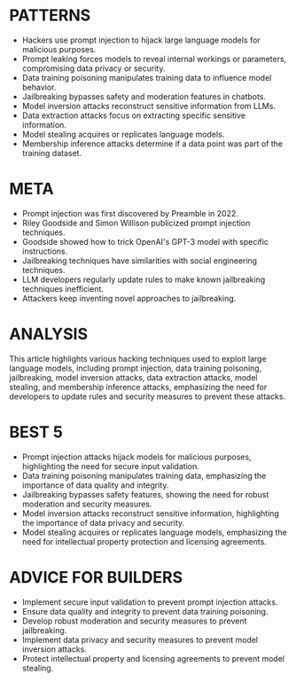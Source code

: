 # PATTERNS
* Hackers use prompt injection to hijack large language models for malicious purposes.
* Prompt leaking forces models to reveal internal workings or parameters, compromising data privacy or security.
* Data training poisoning manipulates training data to influence model behavior.
* Jailbreaking bypasses safety and moderation features in chatbots.
* Model inversion attacks reconstruct sensitive information from LLMs.
* Data extraction attacks focus on extracting specific sensitive information.
* Model stealing acquires or replicates language models.
* Membership inference attacks determine if a data point was part of the training dataset.

# META
* Prompt injection was first discovered by Preamble in 2022.
* Riley Goodside and Simon Willison publicized prompt injection techniques.
* Goodside showed how to trick OpenAI's GPT-3 model with specific instructions.
* Jailbreaking techniques have similarities with social engineering techniques.
* LLM developers regularly update rules to make known jailbreaking techniques inefficient.
* Attackers keep inventing novel approaches to jailbreaking.

# ANALYSIS
This article highlights various hacking techniques used to exploit large language models, including prompt injection, data training poisoning, jailbreaking, model inversion attacks, data extraction attacks, model stealing, and membership inference attacks, emphasizing the need for developers to update rules and security measures to prevent these attacks.

# BEST 5
* Prompt injection attacks hijack models for malicious purposes, highlighting the need for secure input validation.
* Data training poisoning manipulates training data, emphasizing the importance of data quality and integrity.
* Jailbreaking bypasses safety features, showing the need for robust moderation and security measures.
* Model inversion attacks reconstruct sensitive information, highlighting the importance of data privacy and security.
* Model stealing acquires or replicates language models, emphasizing the need for intellectual property protection and licensing agreements.

# ADVICE FOR BUILDERS
* Implement secure input validation to prevent prompt injection attacks.
* Ensure data quality and integrity to prevent data training poisoning.
* Develop robust moderation and security measures to prevent jailbreaking.
* Implement data privacy and security measures to prevent model inversion attacks.
* Protect intellectual property and licensing agreements to prevent model stealing.
